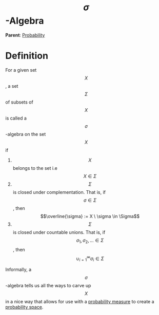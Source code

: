 # $$\sigma$$-Algebra

__Parent__: [Probability](../probability.md)

# Definition

For a given set $$X$$, a set $$\Sigma$$ of subsets of $$X$$ is called a $$\sigma$$-algebra on
the set $$X$$ if

1. $$X$$ belongs to the set i.e $$X \in \Sigma$$
2. $$\Sigma$$ is closed under complementation. That is, if $$\sigma \in \Sigma$$,
   then $$\overline{\sigma} := X \ \sigma \in \Sigma$$
3. $$\Sigma$$ is closed under countable unions. That is, if $$\sigma_1, \sigma_2, ...
   \in \Sigma$$, then $$\cup_{i=1}^{\infty} \sigma_i \in \Sigma$$
   
Informally, a $$\sigma$$-algebra tells us all the ways to carve up $$X$$ in a nice way
that allows for use with a [probability measure](probability_measures.md) to create 
a [probability space](probability_spaces.md).
